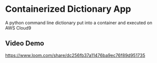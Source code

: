 # Containerized Dictionary App
A python command line dictionary put into a container and executed on AWS Cloud9

## Video Demo
https://www.loom.com/share/dc256fb37a11476ba9ec76f89d951735
